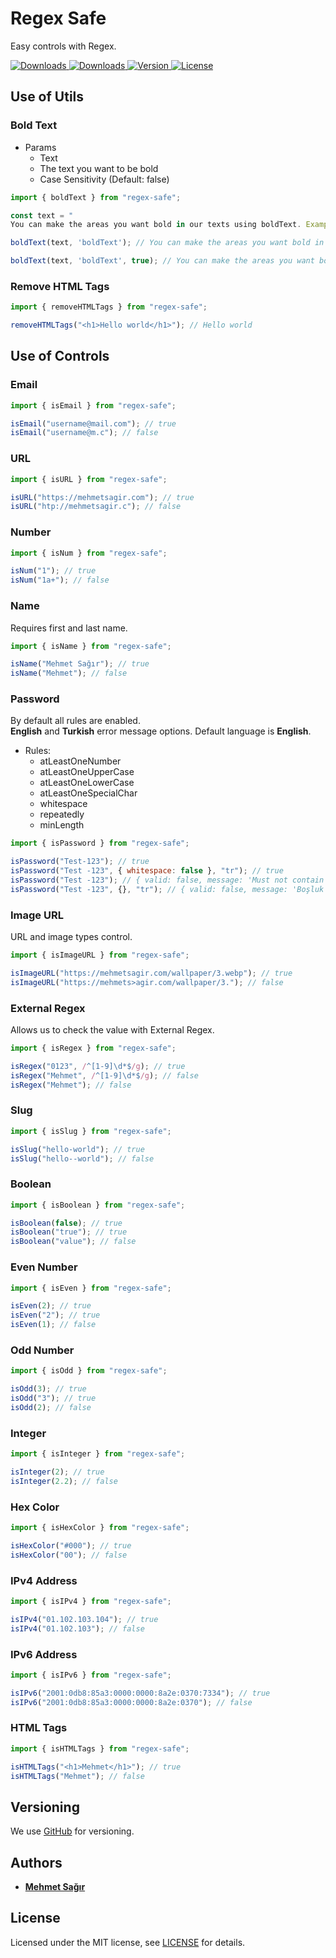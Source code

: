 # Regex Safe

Easy controls with Regex.

<p>
  <a href="https://www.npmjs.com/package/regex-safe">
    <img src="https://img.shields.io/npm/dm/regex-safe" alt="Downloads">
  </a>
  <a href="https://www.npmjs.com/package/regex-safe">
    <img src="https://img.shields.io/npm/dt/regex-safe" alt="Downloads">
  </a>
  <a href="https://www.npmjs.com/package/regex-safe">
    <img src="https://img.shields.io/npm/v/regex-safe" alt="Version">
  </a>
  <a href="https://www.npmjs.com/package/regex-safe">
    <img src="https://img.shields.io/npm/l/regex-safe" alt="License">
  </a>
</p>

## Use of Utils

### Bold Text

- Params
  - Text
  - The text you want to be bold
  - Case Sensitivity (Default: false)

```js
import { boldText } from "regex-safe";

const text = "
You can make the areas you want bold in our texts using boldText. Example usage of BoldText is as follows.";

boldText(text, 'boldText'); // You can make the areas you want bold in our texts using <b>boldText</b>. Example usage of <b>BoldText</b> is as follows.

boldText(text, 'boldText', true); // You can make the areas you want bold in our texts using <b>boldText</b>. Example usage of BoldText is as follows.
```

### Remove HTML Tags

```js
import { removeHTMLTags } from "regex-safe";

removeHTMLTags("<h1>Hello world</h1>"); // Hello world
```

## Use of Controls

### Email

```js
import { isEmail } from "regex-safe";

isEmail("username@mail.com"); // true
isEmail("username@m.c"); // false
```

### URL

```js
import { isURL } from "regex-safe";

isURL("https://mehmetsagir.com"); // true
isURL("htp://mehmetsagir.c"); // false
```

### Number

```js
import { isNum } from "regex-safe";

isNum("1"); // true
isNum("1a+"); // false
```

### Name

Requires first and last name.

```js
import { isName } from "regex-safe";

isName("Mehmet Sağır"); // true
isName("Mehmet"); // false
```

### Password

By default all rules are enabled. <br/>
<b>English</b> and <b>Turkish</b> error message options. Default language is <b>English</b>.<br/>

- Rules:
  - atLeastOneNumber
  - atLeastOneUpperCase
  - atLeastOneLowerCase
  - atLeastOneSpecialChar
  - whitespace
  - repeatedly
  - minLength

```js
import { isPassword } from "regex-safe";

isPassword("Test-123"); // true
isPassword("Test -123", { whitespace: false }, "tr"); // true
isPassword("Test -123"); // { valid: false, message: 'Must not contain whitespace.' }
isPassword("Test -123", {}, "tr"); // { valid: false, message: 'Boşluk içermemeli.' }
```

### Image URL

URL and image types control.

```js
import { isImageURL } from "regex-safe";

isImageURL("https://mehmetsagir.com/wallpaper/3.webp"); // true
isImageURL("https://mehmets>agir.com/wallpaper/3."); // false
```

### External Regex

Allows us to check the value with External Regex.

```js
import { isRegex } from "regex-safe";

isRegex("0123", /^[1-9]\d*$/g); // true
isRegex("Mehmet", /^[1-9]\d*$/g); // false
isRegex("Mehmet"); // false
```

### Slug

```js
import { isSlug } from "regex-safe";

isSlug("hello-world"); // true
isSlug("hello--world"); // false
```

### Boolean

```js
import { isBoolean } from "regex-safe";

isBoolean(false); // true
isBoolean("true"); // true
isBoolean("value"); // false
```

### Even Number

```js
import { isEven } from "regex-safe";

isEven(2); // true
isEven("2"); // true
isEven(1); // false
```

### Odd Number

```js
import { isOdd } from "regex-safe";

isOdd(3); // true
isOdd("3"); // true
isOdd(2); // false
```

### Integer

```js
import { isInteger } from "regex-safe";

isInteger(2); // true
isInteger(2.2); // false
```

### Hex Color

```js
import { isHexColor } from "regex-safe";

isHexColor("#000"); // true
isHexColor("00"); // false
```

### IPv4 Address

```js
import { isIPv4 } from "regex-safe";

isIPv4("01.102.103.104"); // true
isIPv4("01.102.103"); // false
```

### IPv6 Address

```js
import { isIPv6 } from "regex-safe";

isIPv6("2001:0db8:85a3:0000:0000:8a2e:0370:7334"); // true
isIPv6("2001:0db8:85a3:0000:0000:8a2e:0370"); // false
```

### HTML Tags

```js
import { isHTMLTags } from "regex-safe";

isHTMLTags("<h1>Mehmet</h1>"); // true
isHTMLTags("Mehmet"); // false
```

## Versioning

We use [GitHub](https://github.com/mehmetsagir/regex-safe) for versioning.

## Authors

- **[Mehmet Sağır](https://github.com/mehmetsagir)**

## License

Licensed under the MIT license, see [LICENSE](https://github.com/mehmetsagir/regex-safe/blob/master/LICENSE) for details.
